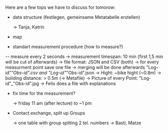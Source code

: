 Here are a few tops we have to discuss for tomorow:
- data structure (festlegen, gemeinsame Metatabelle erstellen)

  -> Tanja, Katrin
- map
- standart measurement procedure (how to measure?)

 -- measure every 2 seconds
 -> measurement timespan: 10 min (first 1,5 min will be cut of afterwards)
 -> file format: JSON and CSV (both)
 -> for every measurment point save one file -> merging will be done afterwards
    "Log-id"_"Obs-id".csv and "Log-id"_"Obs-id".json
 -> Hight: ~bike hight (~0.8m)
 -> building distance: > 0.5m (-> Metafile)
 -> Picture of every Point:  "Log-id"_"Obs-id".jpg
 -> Felix does a file with explanations
 
- fix time for the measurement?

  -> friday 11 am (after lecture) to ~1 pm
- Contact exchange, split up Groups

  -> one table with group spliting 2 tel. numbers
  -> Basti, Matze
